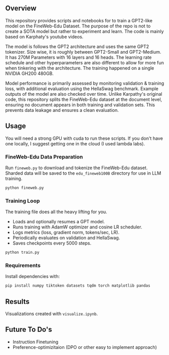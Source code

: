 ## Overview

This repository provides scripts and notebooks for to train a GPT2-like model on the FineWeb-Edu Dataset. The purpose of the repo is not to create a SOTA model but rather to experiment and learn. The code is mainly based on Karphaty's youtube videos. 

The model is follows the GPT2 architecture and uses the same GPT2 tokenizer. Size wise, it is roughly between GPT2-Small and GPT2-Medium. It has 270M Parameters with 16 layers and 16 heads. The learning rate schedule and other hyperparameters are also different to allow for more fun when tinkering with the architecture. The training happened on a single NVIDIA GH200 480GB.

Model performance is primarily assessed by monitoring validation & training loss, with additional evaluation using the HellaSwag benchmark. Example outputs of the model are also checked over time.
Unlike Karpathy's original code, this repository splits the FineWeb-Edu dataset at the document level, ensuring no document appears in both training and validation sets. This prevents data leakage and ensures a clean evaluation.

## Usage

You will need a strong GPU with cuda to run these scripts. If you don't have one locally, I suggest getting one in the cloud (I used lambda labs).

### FineWeb-Edu Data Preparation

Run `fineweb.py` to download and tokenize the FineWeb-Edu dataset. Sharded data will be saved to the `edu_fineweb100B` directory for use in LLM training.

```sh
python fineweb.py
```

### Training Loop

The training file does all the heavy lifting for you. 
- Loads and optionally resumes a GPT model.
- Runs training with AdamW optimizer and cosine LR scheduler.
- Logs metrics (loss, gradient norm, tokens/sec, LR).
- Periodically evaluates on validation and HellaSwag.
- Saves checkpoints every 5000 steps.

```sh
python train.py
```

### Requirements

Install dependencies with:

```sh
pip install numpy tiktoken datasets tqdm torch matplotlib pandas
```

## Results



Visualizations created with `visualize.ipynb`.


## Future To Do's

- Instruction Finetuning
- Preference-optimizitaion (DPO or other easy to implement approach)
